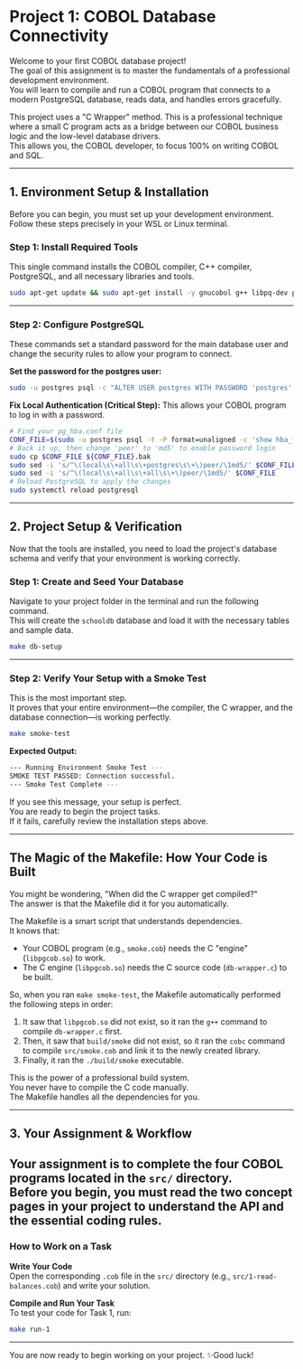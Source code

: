 # Project 1: COBOL Database Connectivity  

Welcome to your first COBOL database project!  
The goal of this assignment is to master the fundamentals of a professional development environment.  
You will learn to compile and run a COBOL program that connects to a modern PostgreSQL database, reads data, and handles errors gracefully.  

This project uses a "C Wrapper" method. This is a professional technique where a small C program acts as a bridge between our COBOL business logic and the low-level database drivers.  
This allows you, the COBOL developer, to focus 100% on writing COBOL and SQL.  

---

## 1. Environment Setup & Installation  

Before you can begin, you must set up your development environment.  
Follow these steps precisely in your WSL or Linux terminal.  

### Step 1: Install Required Tools  

This single command installs the COBOL compiler, C++ compiler, PostgreSQL, and all necessary libraries and tools.  

```bash
sudo apt-get update && sudo apt-get install -y gnucobol g++ libpq-dev postgresql postgresql-contrib make
```

---

### Step 2: Configure PostgreSQL  

These commands set a standard password for the main database user and change the security rules to allow your program to connect.  

**Set the password for the postgres user:**  

```bash
sudo -u postgres psql -c "ALTER USER postgres WITH PASSWORD 'postgres';"
```

**Fix Local Authentication (Critical Step):** This allows your COBOL program to log in with a password.  

```bash
# Find your pg_hba.conf file
CONF_FILE=$(sudo -u postgres psql -t -P format=unaligned -c 'show hba_file;')
# Back it up, then change 'peer' to 'md5' to enable password login
sudo cp $CONF_FILE ${CONF_FILE}.bak
sudo sed -i 's/^\(local\s\+all\s\+postgres\s\+\)peer/\1md5/' $CONF_FILE
sudo sed -i 's/^\(local\s\+all\s\+all\s\+\)peer/\1md5/' $CONF_FILE
# Reload PostgreSQL to apply the changes
sudo systemctl reload postgresql
```

---

## 2. Project Setup & Verification  

Now that the tools are installed, you need to load the project's database schema and verify that your environment is working correctly.  

### Step 1: Create and Seed Your Database  

Navigate to your project folder in the terminal and run the following command.  
This will create the `schooldb` database and load it with the necessary tables and sample data.  

```bash
make db-setup
```

---

### Step 2: Verify Your Setup with a Smoke Test  

This is the most important step.  
It proves that your entire environment—the compiler, the C wrapper, and the database connection—is working perfectly.  

```bash
make smoke-test
```

**Expected Output:**  

```bash
--- Running Environment Smoke Test ---
SMOKE TEST PASSED: Connection successful.
--- Smoke Test Complete ---
```

If you see this message, your setup is perfect.  
You are ready to begin the project tasks.  
If it fails, carefully review the installation steps above.  

---

## The Magic of the Makefile: How Your Code is Built  

You might be wondering, "When did the C wrapper get compiled?"  
The answer is that the Makefile did it for you automatically.  

The Makefile is a smart script that understands dependencies.  
It knows that:  

- Your COBOL program (e.g., `smoke.cob`) needs the C "engine" (`libpgcob.so`) to work.  
- The C engine (`libpgcob.so`) needs the C source code (`db-wrapper.c`) to be built.  

So, when you ran `make smoke-test`, the Makefile automatically performed the following steps in order:  

1. It saw that `libpgcob.so` did not exist, so it ran the `g++` command to compile `db-wrapper.c` first.  
2. Then, it saw that `build/smoke` did not exist, so it ran the `cobc` command to compile `src/smoke.cob` and link it to the newly created library.  
3. Finally, it ran the `./build/smoke` executable.  

This is the power of a professional build system.  
You never have to compile the C code manually.  
The Makefile handles all the dependencies for you.  

---

## 3. Your Assignment & Workflow  

Your assignment is to complete the four COBOL programs located in the `src/` directory.  
Before you begin, you must read the two concept pages in your project to understand the API and the essential coding rules.
---

### How to Work on a Task  

**Write Your Code**  
Open the corresponding `.cob` file in the `src/` directory (e.g., `src/1-read-balances.cob`) and write your solution.  

**Compile and Run Your Task**  
To test your code for Task 1, run:  

```bash
make run-1
```
---

You are now ready to begin working on your project. ✨Good luck! 
